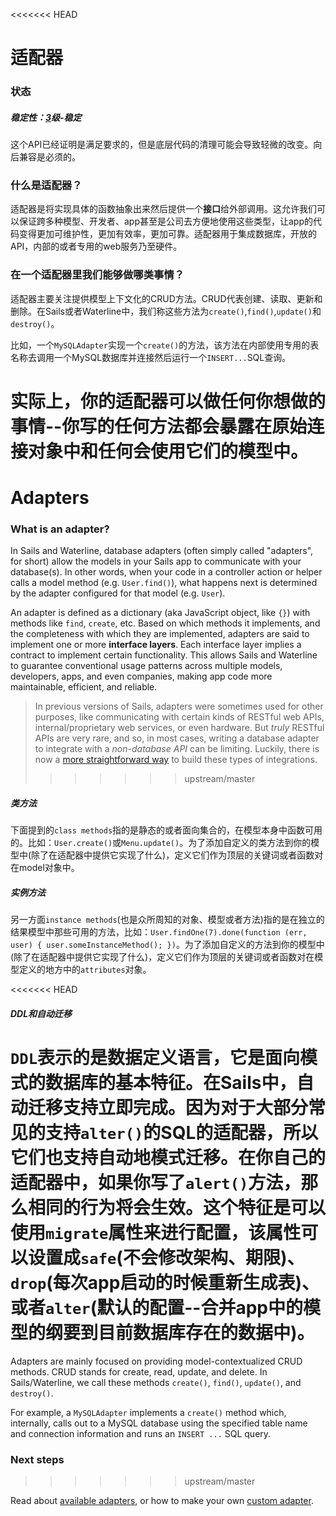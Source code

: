 <<<<<<< HEAD
# 适配器
### 状态
##### 稳定性：[3](http://nodejs.org/api/documentation.html#documentation_stability_index)级-稳定
这个API已经证明是满足要求的，但是底层代码的清理可能会导致轻微的改变。向后兼容是必须的。

### 什么是适配器？
适配器是将实现具体的函数抽象出来然后提供一个**接口**给外部调用。这允许我们可以保证跨多种模型、开发者、app甚至是公司去方便地使用这些类型，让app的代码变得更加可维护性，更加有效率，更加可靠。适配器用于集成数据库，开放的API，内部的或者专用的web服务乃至硬件。

### 在一个适配器里我们能够做哪类事情？
适配器主要关注提供模型上下文化的CRUD方法。CRUD代表创建、读取、更新和删除。在Sails或者Waterline中，我们称这些方法为`create()`,`find()`,`update()`和`destroy()`。

比如，一个`MySQLAdapter`实现一个`create()`的方法，该方法在内部使用专用的表名称去调用一个MySQL数据库并连接然后运行一个`INSERT...`SQL查询。

实际上，你的适配器可以做任何你想做的事情--你写的任何方法都会暴露在原始连接对象中和任何会使用它们的模型中。
=======
# Adapters

### What is an adapter?

In Sails and Waterline, database adapters (often simply called "adapters", for short) allow the models in your Sails app to communicate with your database(s). In other words, when your code in a controller action or helper calls a model method (e.g. `User.find()`), what happens next is determined by the adapter configured for that model (e.g. `User`).

An adapter is defined as a dictionary (aka JavaScript object, like `{}`) with methods like `find`, `create`, etc.  Based on which methods it implements, and the completeness with which they are implemented, adapters are said to implement one or more **interface layers**.  Each interface layer implies a contract to implement certain functionality.  This allows Sails and Waterline to guarantee conventional usage patterns across multiple models, developers, apps, and even companies, making app code more maintainable, efficient, and reliable.  

> In previous versions of Sails, adapters were sometimes used for other purposes, like communicating with certain kinds of RESTful web APIs, internal/proprietary web services, or even hardware.  But _truly_ RESTful APIs are very rare, and so, in most cases, writing a database adapter to integrate with a _non-database API_ can be limiting.  Luckily, there is now a [more straightforward way](http://node-machine.org/machinepacks) to build these types of integrations.
>>>>>>> upstream/master

##### 类方法
下面提到的`class methods`指的是静态的或者面向集合的，在模型本身中函数可用的。比如：`User.create()`或`Menu.update()`。为了添加自定义的类方法到你的模型中(除了在适配器中提供它实现了什么)，定义它们作为顶层的关键词或者函数对在model对象中。

##### 实例方法
另一方面`instance methods`(也是众所周知的对象、模型或者方法)指的是在独立的结果模型中那些可用的方法，比如：`User.findOne(7).done(function (err, user) { user.someInstanceMethod(); })`。为了添加自定义的方法到你的模型中(除了在适配器中提供它实现了什么)，定义它们作为顶层的关键词或者函数对在模型定义的地方中的`attributes`对象。

<<<<<<< HEAD
##### DDL和自动迁移
`DDL`表示的是数据定义语言，它是面向模式的数据库的基本特征。在Sails中，自动迁移支持立即完成。因为对于大部分常见的支持`alter()`的SQL的适配器，所以它们也支持自动地模式迁移。在你自己的适配器中，如果你写了`alert()`方法，那么相同的行为将会生效。这个特征是可以使用`migrate`属性来进行配置，该属性可以设置成`safe`(不会修改架构、期限)、`drop`(每次app启动的时候重新生成表)、或者`alter`(默认的配置--合并app中的模型的纲要到目前数据库存在的数据中)。
=======
Adapters are mainly focused on providing model-contextualized CRUD methods.  CRUD stands for create, read, update, and delete.  In Sails/Waterline, we call these methods `create()`, `find()`, `update()`, and `destroy()`.

For example, a `MySQLAdapter` implements a `create()` method which, internally, calls out to a MySQL database using the specified table name and connection information and runs an `INSERT ...` SQL query.


### Next steps
>>>>>>> upstream/master

Read about [available adapters](http://sailsjs.com/docs/concepts/extending-sails/adapters/available-adapters), or how to make your own [custom adapter](http://sailsjs.com/docs/concepts/extending-sails/adapters/custom-adapters).


<docmeta name="displayName" value="Adapters">
<docmeta name="stabilityIndex" value="3">
